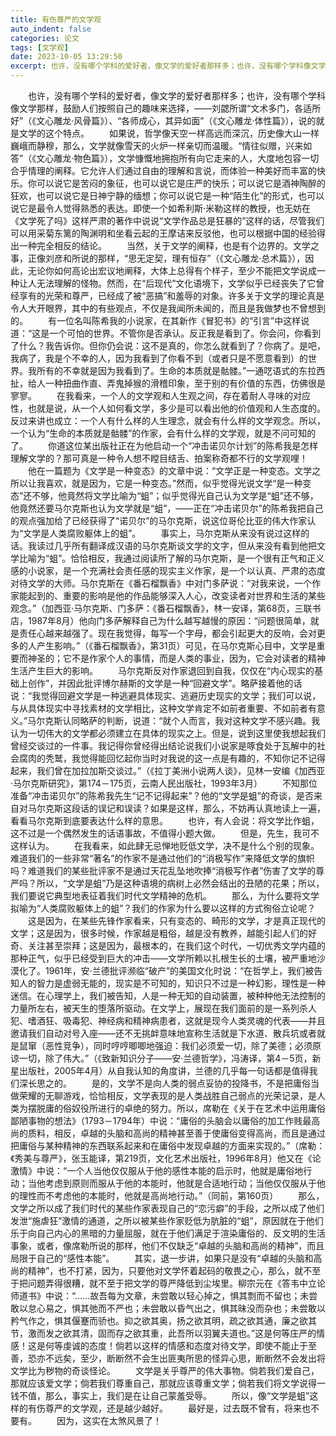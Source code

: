 ```yaml
---
title: 有伤尊严的文学观
auto_indent: false
categories: 论文
tags: [文学观]
date: 2023-10-05 13:29:50
excerpt: 也许，没有哪个学科的爱好者，像文学的爱好者那样多；也许，没有哪个学科像文学那样，鼓励人们按照自己的趣味来选择，——刘勰所谓“文术多门，各适所好”（《文心雕龙·风骨篇》）、“各师成心，其异如面”（《文心雕龙·体性篇》），说的就是文学的这个特点。
---
```

　　也许，没有哪个学科的爱好者，像文学的爱好者那样多；也许，没有哪个学科像文学那样，鼓励人们按照自己的趣味来选择，——刘勰所谓“文术多门，各适所好”（《文心雕龙·风骨篇》）、“各师成心，其异如面”（《文心雕龙·体性篇》），说的就是文学的这个特点。
　　如果说，哲学像天空一样高远而深沉，历史像大山一样巍峨而静穆，那么，文学就像雪天的火炉一样亲切而温暖。“情往似赠，兴来如答”（《文心雕龙·物色篇》），文学慷慨地拥抱所有向它走来的人，大度地包容一切合乎情理的阐释。它允许人们通过自由的理解和言说，而体验一种美好而丰富的快乐。你可以说它是苦闷的象征，也可以说它是庄严的快乐；可以说它是酒神陶醉的狂欢，也可以说它是日神宁静的缅想；你可以说它是一种“陌生化”的形式，也可以说它是最令人觉得熟悉的表达。即使一个如希利斯·米勒这样的教授，也无妨在《文学死了吗》这样严肃的著作中说说“文学作品总是狂暴的”这样的话，尽管我们可以用采菊东篱的陶渊明和坐看云起的王摩诘来反驳他，也可以根据中国的经验得出一种完全相反的结论。
　　当然，关于文学的阐释，也是有个边界的。文学之事，正像刘彦和所说的那样，“思无定契，理有恒存”（《文心雕龙·总术篇》），因此，无论你如何高论出宏议地阐释，大体上总得有个样子，至少不能把文学说成一种让人无法理解的怪物。然而，在“后现代”文化语境下，文学似乎已经丧失了它曾经享有的光荣和尊严，已经成了被“恶搞”和羞辱的对象。许多关于文学的理论真是令人大开眼界，其中的有些观点，不仅是我闻所未闻的，而且是我做梦也不曾想到的。
　　有一位名叫陈希我的小说家，在其新作《冒犯书》的“引言”中这样说道：“这是一个可怕的世界。不管你是否承认。反正我是看到了。你会问，你看到了什么？我告诉你。但你仍会说：这不是真的，你怎么就看到了？你病了。是吧，我病了，我是个不幸的人，因为我看到了你看不到（或者只是不愿意看到）的世界。我所有的不幸就是因为我看到了。生命的本质就是骷髅。”一通呓语式的东拉西扯，给人一种扭曲作直、弄鬼掉猴的滑稽印象，至于别的有价值的东西，仿佛很是寥寥。
　　在我看来，一个人的文学观和人生观之间，存在着耐人寻味的对应性，也就是说，从一个人如何看文学，多少是可以看出他的价值观和人生态度的。反过来讲也成立：一个人有什么样的人生理念，就会有什么样的文学观念。所以，一个认为“生命的本质就是骷髅”的作家，会有什么样的文学观，就是不问可知的了。
　　你道这位某出版社正在为他启动一个“冲击诺贝尔计划”的陈希我是怎样理解文学的？那可真是一种令人想不瞠目结舌、拍案称奇都不行的文学观哩！
　　他在一篇题为《文学是一种变态》的文章中说：“文学正是一种变态。文学之所以让我喜欢，就是因为，它是一种变态。”然而，似乎觉得光说文学“是一种变态”还不够，他竟然将文学比喻为“蛆”；似乎觉得光自己认为文学是“蛆”还不够，他竟然还要马尔克斯也认为文学就是“蛆”，——正在“冲击诺贝尔”的陈希我把自己的观点强加给了已经获得了“诺贝尔”的马尔克斯，说这位哥伦比亚的伟大作家认为“文学是人类腐败躯体上的蛆”。
　　事实上，马尔克斯从来没有说过这样的话。我读过几乎所有翻译成汉语的马尔克斯谈文学的文字，但从来没有看到他把文学比喻为“蛆”。恰恰相反，我通过阅读所了解的马尔克斯，是一个很有正气和正义感的小说家，是一个充满社会责任感的现实主义作家，是一个以认真、严肃的态度对待文学的大师。马尔克斯在《番石榴飘香》中对门多萨说：“对我来说，一个作家能起到的、重要的影响是他的作品能够深入人心，改变读者对世界和生活的某些观念。”（加西亚·马尔克斯、门多萨：《番石榴飘香》，林一安译，第68页，三联书店，1987年8月）他向门多萨解释自己为什么越写越慢的原因：“问题很简单，就是责任心越来越强了。现在我觉得，每写一个字母，都会引起更大的反响，会对更多的人产生影响。”（《番石榴飘香》，第31页）可见，在马尔克斯心目中，文学是重要而神圣的；它不是作家个人的事情，而是人类的事业，因为，它会对读者的精神生活产生巨大的影响。
　　马尔克斯反对作家退回到自我，仅仅在“内心现实的基础上创作”，并因此批评博尔赫斯的文学是一种“回避文学”。略萨接着他的话说：“我觉得回避文学是一种逃避具体现实、逃避历史现实的文学；我们可以说，与从具体现实中寻找素材的文学相比，这种文学肯定不如前者重要、不如前者有意义。”马尔克斯认同略萨的判断，说道：“就个人而言，我对这种文学不感兴趣。我认为一切伟大的文学都必须建立在具体的现实之上。但是，说到这里使我想起我们曾经交谈过的一件事。我记得你曾经得出结论说我们小说家是啄食处于瓦解中的社会腐肉的秃鹫，我觉得能回忆起你当时对我说的这一点是有趣的，不知你记不记得起来，我们曾在加拉加斯交谈过。”（《拉丁美洲小说两人谈》，见林一安编《加西亚·马尔克斯研究》，第174－175页，云南人民出版社，1993年3月）
　　不知那位准备“冲击诺贝尔”的陈希我先生“记不记得起来”？他的“文学是蛆”的奇谈，是否来自对马尔克斯这段话的误记和误读？如果是这样，那么，不妨再认真地读上一遍，看看马尔克斯到底要表达什么样的意思。
　　也许，有人会说：将文学比作蛆，这不过是一个偶然发生的话语事故，不值得小题大做。
　　但是，先生，我可不这样认为。
　　在我看来，如此肆无忌惮地贬低文学，决不是什么个别的现象。难道我们的一些非常“著名”的作家不是通过他们的“消极写作”来降低文学的旗帜吗？难道我们的某些批评家不是通过天花乱坠地吹捧“消极写作者”伤害了文学的尊严吗？所以，“文学是蛆”乃是这种语境的病树上必然会结出的丑陋的花果；所以，我们要说它典型地表征着我们时代文学精神的危机。
　　那么，为什么要将文学拟喻为“人类腐败躯体上的蛆”？我们的作家为什么要以这样的方式徇俗立论呢？
　　这是因为，在某些先锋作家看来，只有变态的、畸形的文学，才是真正现代的文学；这是因为，很多时候，作家越是粗俗，越是没有教养，越能引起人们的好奇、关注甚至崇拜；这是因为，最根本的，在我们这个时代，一切优秀文学内蕴的那种正气，似乎已经受到巨大的冲击——文学所赖以扎根生长的土壤，被严重地沙漠化了。1961年，安·兰德批评濒临“破产”的美国文化时说：“在哲学上，我们被告知人的智力是虚弱无能的，现实是不可知的，知识只不过是一种幻影，理性是一种迷信。在心理学上，我们被告知，人是一种无知的自动装置，被种种他无法控制的力量所左右，被天生的堕落所驱动。在文学上，展现在我们面前的是一系列杀人犯、嗜酒狂、吸毒犯、神经病和精神病患者，这就是现今人类灵魂的代表——并且邀请我们自动对号入座——还不无挑衅意味地宣称生活就是下水道、散兵坑或者就是鼠窜（恶性竞争），同时哼哼唧唧地强迫：我们必须爱一切，除了美德；必须原谅一切，除了伟大。”（《致新知识分子——安·兰德哲学》，冯涛译，第4－5页，新星出版社，2005年4月）从自我认知的角度讲，兰德的几乎每一句话都是值得我们深长思之的。
　　是的，文学不是向人类的弱点妥协的投降书，不是把庸俗当做荣耀的无聊游戏，恰恰相反，文学表现的是人类战胜自己弱点的光荣记录，是人类为摆脱庸的俗奴役所进行的卓绝的努力。所以，席勒在《关于在艺术中运用庸俗鄙陋事物的想法》（1793－1794年）中说：“庸俗的头脑会以庸俗的加工作贱最高尚的质料，相反，卓越的头脑和高尚的精神甚至善于使庸俗变得高尚，而且是通过把庸俗与某种精神的东西联系起来和在庸俗中发现卓越的方面来实现的。”（席勒：《秀美与尊严》，张玉能译，第219页，文化艺术出版社，1996年8月）他又在《论激情》中说：“一个人当他仅仅服从于他的感性本能的启示时，他就是庸俗地行动；当他考虑到原则而服从于他的本能时，他就是合适地行动；当他仅仅服从于他的理性而不考虑他的本能时，他就是高尚地行动。”（同前，第160页）
　　那么，文学之所以成了我们时代的某些作家表现自己的“恋污癖”的手段，之所以成了他们发泄“施虐狂”激情的通道，之所以被某些作家贬低为肮脏的“蛆”，原因就在于他们乐于向自己内心的黑暗的力量屈服，就在于他们满足于渲染庸俗的、反文明的生活事象，或者，像席勒所说的那样，他们不仅缺乏“卓越的头脑和高尚的精神”，而且局限于自己的“感性本能”。
　　其实，退一步讲，如果只是没有“卓越的头脑和高尚的精神”，也不打紧，因为，只要他对文学怀着起码的敬畏之心，那么，就不至于把问题弄得很糟，就不至于把文学的尊严降低到尘埃里。柳宗元在《答韦中立论师道书》中说：“……故吾每为文章，未尝敢以轻心掉之，惧其剽而不留也；未尝敢以怠心易之，惧其弛而不严也；未尝敢以昏气出之，惧其昧没而杂也；未尝敢以矜气作之，惧其偃蹇而骄也。抑之欲其奥，扬之欲其明，疏之欲其通，廉之欲其节，激而发之欲其清，固而存之欲其重，此吾所以羽翼夫道也。”这是何等庄严的情感！这是何等虔诚的态度！倘若以这样的情感和态度对待文学，即使不能止于至善，恐亦不远矣，至少，断断然不会生出匪夷所思的怪异心思，断断然不会发出将文学比为秽物的奇谈怪论。
　　文学是关乎尊严的伟大事物。倘若我们爱自己，那就应该爱文学；倘若我们尊重自己，那就应该尊重文学；倘若我们将文学说得一钱不值，那么，事实上，我们是在让自己蒙羞受辱。
　　所以，像“文学是蛆”这样的有伤尊严的文学观，还是越少越好。
　　最好是，过去既不曾有，将来也不要有。
　　因为，这实在太煞风景了！
